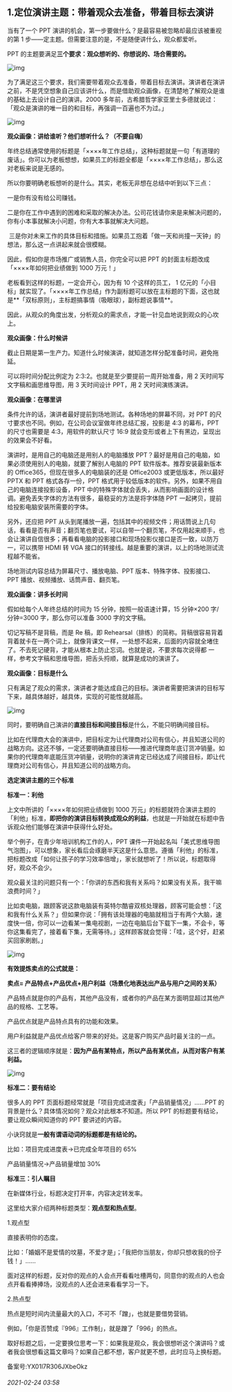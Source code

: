 ## 1.定位演讲主题：带着观众去准备，带着目标去演讲
当有了一个 PPT 演讲的机会，第一步要做什么？是最容易被忽略却最应该被重视的第 1 步——定主题。但需要注意的是，不是随便讲什么，观众都爱听。


PPT 的主题要满足**三个要求：观众想听的、你想说的、场合需要的。**


![img](https://pic3.zhimg.com/v2-9b73c58ccd196f03a410d4ef00c8c02c.webp)

为了满足这三个要求，我们需要带着观众去准备，带着目标去演讲。演讲者在演讲之前，不是凭空想象自己应该讲什么，而是借助观众画像，在清楚地了解观众是谁的基础上去设计自己的演讲。2000 多年前，古希腊哲学家亚里士多德就说过：「观众是演讲的唯一目的和目标，再强调一百遍也不为过。」


![img](https://pic1.zhimg.com/v2-3cee70eb3d5d8914e33c883815974118.webp)

**观众画像：讲给谁听？他们想听什么？（不要自嗨）**


年终总结通常使用的标题是「××××年工作总结」，这种标题就是一句「有道理的废话」。你可以为老板想想，如果员工的标题全都是「××××年工作总结」，那么这对老板来说是无感的。


所以你要明确老板想听的是什么。其实，老板无非想在总结中听到以下三点：


一是你有没有给公司赚钱。


二是你在工作中遇到的困难和采取的解决办法。公司花钱请你来是来解决问题的，你有小本事就解决小问题，你有大本事就解决大问题。


 三是你对未来工作的具体目标和措施。如果员工抱着「做一天和尚撞一天钟」的想法，那么这一点讲起来就会很模糊。


因此，假如你是市场推广或销售人员，你完全可以把 PPT 的封面主标题改成「××××年如何把业绩做到 1000 万元！」


老板看到这样的标题，一定会开心，因为有 10 个这样的员工， 1 亿元的「小目标」就实现了。「××××年工作总结」作为副标题可以放在主标题的下面，这也就是**「双标原则」，主标题搞事情（吸眼球），副标题说事情**。


因此，从观众的角度出发，分析观众的需求点，才能一针见血地说到观众的心坎上。


**观众画像：什么时候讲**


截止日期是第一生产力。知道什么时候演讲，就知道怎样分配准备时间，避免拖延。


可以将时间分配比例定为 2∶3∶2。也就是至少要提前一周开始准备，用 2 天时间写文字稿和画思维导图，用 3 天时间设计 PPT，用 2 天时间演练演讲。


**观众画像：在哪里讲**


条件允许的话，演讲者最好提前到场地测试。各种场地的屏幕不同，对 PPT 的尺寸要求也不同。例如，在公司会议室做年终总结汇报，投影是 4∶3 的幕布，PPT 的尺寸也需要是 4∶3，用软件的默认尺寸 16∶9 就会变形或者上下有黑边，呈现出的效果会不好看。


演讲时，是用自己的电脑还是用别人的电脑播放 PPT？最好是用自己的电脑，如果必须使用别人的电脑，就要了解别人电脑的 PPT 软件版本。推荐安装最新版本的 Office365，但现在很多人的电脑装的还是 Office2003 或更低版本，所以最好 PPTX 和 PPT 格式各存一份，PPT 格式用于较低版本的软件。另外，如果不用自己的电脑连接投影设备，PPT 中的特殊字体就会丢失，从而影响画面的设计格调。避免丢失字体的方法有很多，最稳妥的方法是将字体随 PPT 一起拷贝，提前给投影电脑安装所需要的字体。


另外，还应把 PPT 从头到尾播放一遍，包括其中的视频文件；用话筒说上几句话，看看是否有声音；翻页笔也要试，可以自带一个翻页笔，不仅用起来顺手，也会让演讲自信很多；再看看电脑的投影接口和现场投影仪接口是否一致，以防万一，可以携带 HDMI 转 VGA 接口的转接线。越是重要的演讲，以上的场地测试流程越不能省。


场地测试内容总结为屏幕尺寸、播放电脑、PPT 版本、特殊字体、投影接口、PPT 播放、视频播放、话筒声音、翻页笔。


**观众画像：讲多长时间**


假如给每个人年终总结的时间为 15 分钟，按照一般语速计算，15 分钟×200 字/分钟=3000 字，那么你可以准备 3000 字的文字稿。


切记写稿不是背稿，而是 Re 稿，即 Rehearsal（排练）的简称。背稿很容易背着背着就卡在一两个词上，就像背课文一样，一处想不起来，后面的内容就全堵住了。不去死记硬背，才能从根本上防止忘词。也就是说，不要求每次说得都 一样，参考文字稿和思维导图，把舌头捋顺，就算是成功的演讲了。


**观众画像：目标是什么**


只有满足了观众的需求，演讲者才能达成自己的目标。演讲者需要把演讲的目标写下来，越具体越好，越具体，实现的可能性就越高。


![img](https://pic4.zhimg.com/v2-3a5c7149263d83ccb701e677fd011b27.webp)

同时，要明确自己演讲的**直接目标和间接目标**是什么，不能只明确间接目标。


比如在代理商大会的演讲中，把目标定为让代理商对公司有信心，并且知道公司的战略方向。这还不够，一定还要明确直接目标——推进代理商年底订货冲销量。如果你的代理商年底能压货冲销量，说明你的演讲肯定已经达成了间接目标，即让代理商对公司有信心，并且知道公司的战略方向。


**选定演讲主题的三个标准**


**标准一：利他**


上文中所讲的「××××年如何把业绩做到 1000 万元」的标题就符合演讲主题的「利他」标准，**即把你的演讲目标转换成观众的利益**，也就是一开始就在标题中告诉观众他们能够在演讲中获得什么好处。


举个例子，在青少年培训机构工作的人，PPT 课件一开始起名叫「美式思维导图气泡图」，可以想象，家长看后会琢磨半天这是什么意思。遵循「利他」的标准，把标题改成「如何让孩子的学习效率倍增」，家长就想听了！所以说，标题取得好，观众不会少。


观众最关注的问题只有一个：「你讲的东西和我有关系吗？如果没有关系，我干嘛浪费时间？」


比如卖电脑，跟顾客说这款电脑装有英特尔酷睿双核处理器，顾客可能会想：「这和我有什么关系？」但如果你说：「拥有该处理器的电脑就相当于有两个大脑，速度快一倍，你可以一边看某一集电视剧，一边在电脑后台下载下一集，不会卡，等你这集看完了，接着看下集，无需等待。」这样顾客就会觉得：「哇，这个好，赶紧买回家刷剧。」


![img](https://pic2.zhimg.com/v2-8f9a2bad3db78c6929f5bbe1679c979e.webp)

**有效提炼卖点的公式就是：**


**卖点= 产品特点+产品优点+用户利益（场景化地表达出产品与用户之间的关系）**


产品特点就是你的产品有，其他产品没有，或者你的产品在某方面明显超过其他产品的规格、工艺等。


产品优点就是产品特点具有的功能和效果。


用户利益就是产品优点给客户带来的好处。这是客户购买产品时最关注的一点。


这三者的逻辑顺序就是：**因为产品有某特点，所以产品有某优点，从而对客户有某利益。**


![img](https://pic3.zhimg.com/v2-34b76012af4ad2c36b8a150bc1366707.webp)

**标准二：要有结论**


很多人的 PPT 页面标题经常就是「项目完成进度表」「产品销量情况」……PPT 的背景是什么？具体情况如何？观众对此根本不知道。所以 PPT 的标题要有结论，要让观众瞬间知道你的 PPT 要讲述的内容。


小诀窍就是**一般有谓语动词的标题都是有结论的。**


比如：项目完成进度表→已完成全年项目的 65%


产品销量情况→产品销量增加 30%


**标准三：引人瞩目**


在新媒体行业，标题决定打开率，内容决定转发率。


这里给大家介绍两种标题类型：**观点型和热点型**。


1.观点型


直接表明你的态度。


比如：「婚姻不是爱情的坟墓，不爱才是」；「我把你当朋友，你却只想收我的份子钱！」……


面对这样的标题，反对你的观点的人会点开看看吐槽两句，同意你的观点的人也会点开看看捧捧场，没观点的人还会进来看看学习一下。


2.热点型


热点是短时间内流量最大的入口，不可不「蹭」，也就是要借势营销。


例如，「你是否赞成『996』工作制」，就是蹭了「996」的热点。


取好标题之后，一定要换位思考一下：如果我是观众，我会很想听这个演讲吗？或者我会很想看这篇文章吗？如果自己都不想，客户就更不想，此时应马上换标题。


备案号:YX01l7R306JXbeOkz


###### 2021-02-24 03:58
